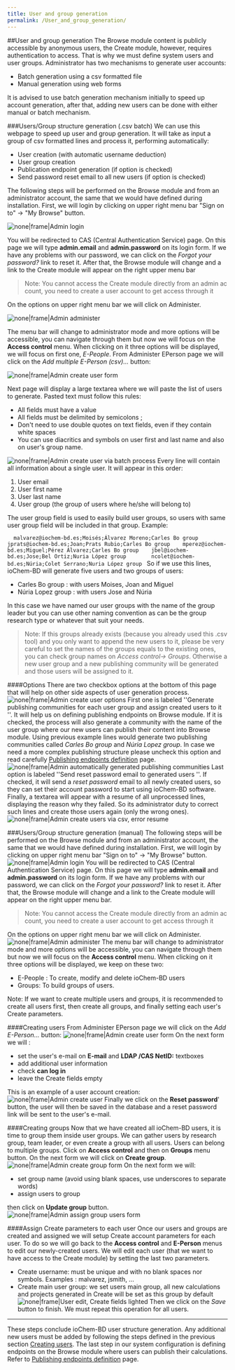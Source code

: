 ```yaml
---
title: User and group generation
permalink: /User_and_group_generation/
---
```

##User and group generation
<span id="useraccountgeneration"></span> The Browse module content is publicly accessible by anonymous users, the Create module, however, requires authentication to access. That is why we must define system users and user groups.
Administrator has two mechanisms to generate user accounts:

   * Batch generation using a csv formatted file
   * Manual generation using web forms

It is advised to use batch generation mechanism initially to speed up account generation, after that, adding new users can be done with either manual or batch mechanism. 
<span id="batch"></span>

###Users/Group structure generation (.csv batch)
We can use this webpage to speed up user and group generation. It will take as input a group of csv formatted lines and process it, performing automatically:

  * User creation (with automatic username deduction)
  * User group creation
  * Publication endpoint generation (if option is checked)
  * Send password reset email to all new users (if option is checked)

The following steps will be performed on the Browse module and from an administrator account, the same that we would have defined during installation.
First, we will login by clicking on upper right menu bar "Sign on to" -&gt; "My Browse" button. 

![none|frame|Admin login](/images/First_login.png "wikilink") 

You will be redirected to CAS (Central Authentication Service) page.
On this page we will type **admin.email** and **admin.password** on its login form. If we have any problems with our password, we can click on the *Forgot your password?* link to reset it.
After that, the Browse module will change and a link to the Create module will appear on the right upper menu bar

>Note: You cannot access the Create module directly from an admin account, you need to create a user account to get access through it

On the options on upper right menu bar we will click on Administer. 

![none|frame|Admin administer](/images/Admin_administer.png "wikilink") 

The menu bar will change to administrator mode and more options will be accessible, you can navigate through them but now we will focus on the **Access control** menu.
When clicking on it three options will be displayed, we will focus on first one, *E-People*.
From Administer EPerson page we will click on the *Add multiple E-Person (csv)...* button: 

![none|frame|Admin create user form](/images/Admin_createuser.png "wikilink") 

Next page will display a large textarea where we will paste the list of users to generate. Pasted text must follow this rules:

  * All fields must have a value
  * All fields must be delimited by semicolons ;
  * Don't need to use double quotes on text fields, even if they contain white spaces
  * You can use diacritics and symbols on user first and last name and also on user's group name.

![none|frame|Admin create user via batch process](/images/Admin_createuser_csv.png "wikilink")
 Every line will contain all information about a single user. It will appear in this order:

1.  User email
2.  User first name
3.  User last name
4.  User group (the group of users where he/she will belong to)

The user group field is used to easily build user groups, so users with same user group field will be included in that group. Example:

`  malvarez@iochem-bd.es;Moisés;Álvarez Moreno;Carles Bo group
   jprats@iochem-bd.es;Joan;Prats Rubio;Carles Bo group
   mperez@iochem-bd.es;Miguel;Pérez Álvarez;Carles Bo group
   jbel@iochem-bd.es;Jose;Bel Ortiz;Nuria López group    
   ncolet@iochem-bd.es;Núria;Colet Serrano;Nuria López group
`
So if we use this lines, ioChem-BD will generate five users and two groups of users:

  * Carles Bo group : with users Moises, Joan and Miguel
  * Núria Lopez group : with users Jose and Núria

In this case we have named our user groups with the name of the group leader but you can use other naming convention as can be the group research type or whatever that suit your needs.

> Note: If this groups already exists (because you already used this .csv tool) and you only want to append the new users to it, please be very careful to set the names of the groups equals to the existing ones, you can check group names on *Access control-&gt; Groups*.
> Otherwise a new user group and a new publishing community will be generated and those users will be assigned to it.

####Options
There are two checkbox options at the bottom of this page that will help on other side aspects of user generation process. 
![none|frame|Admin create user options](/images/Admin_createuser_csv_options.png "wikilink") 
First one is labeled ''Generate publishing communities for each user group and assign created users to it ''. It will help us on defining publishing endpoints on Browse module. If it is checked, the process will also generate a community with the name of the user group where our new users can publish their content into Browse module. Using previous example lines would generate two publishing communities called *Carles Bo group* and *Núria Lopez group*.
In case we need a more complex publishing structure please uncheck this option and read carefully [Publishing endpoints definition](/installation/Publishing_endpoints_definition.md "wikilink") page. 
![none|frame|Admin automatically generated publishing communities](/images/Admin_createuser_csv_community.png "wikilink") 
Last option is labeled ''Send reset password email to generated users ''. If checked, it will send a *reset password* email to all newly created users, so they can set their account password to start using ioChem-BD software. Finally, a textarea will appear with a resume of all unprocessed lines, displaying the reason why they failed. So its administrator duty to correct such lines and create those users again (only the wrong ones). 
![none|frame|Admin create users via csv, error resume](/images/Admin_createuser_csv_error_resume.png "wikilink")

###Users/Group structure generation (manual)
The following steps will be performed on the Browse module and from an administrator account, the same that we would have defined during installation.
First, we will login by clicking on upper right menu bar "Sign on to" -&gt; "My Browse" button. 
![none|frame|Admin login](/images/First_login.png "wikilink") 
You will be redirected to CAS (Central Authentication Service) page.
On this page we will type **admin.email** and **admin.password** on its login form. If we have any problems with our password, we can click on the *Forgot your password?* link to reset it.
After that, the Browse module will change and a link to the Create module will appear on the right upper menu bar.

>Note: You cannot access the Create module directly from an admin account, you need to create a user account to get access through it

On the options on upper right menu bar we will click on Administer. 
![none|frame|Admin administer](/images/Admin_administer.png "wikilink") 
The menu bar will change to administrator mode and more options will be accessible, you can navigate through them but now we will focus on the **Access control** menu.
When clicking on it three options will be displayed, we keep on these two:
  * E-People : To create, modify and delete ioChem-BD users
  * Groups: To build groups of users.

Note: If we want to create multiple users and groups, it is recommended to create all users first, then create all groups, and finally setting each user's Create parameters.

####Creating users
<span id="users"></span> From Administer EPerson page we will click on the *Add E-Person...* button: 
![none|frame|Admin create user form](/images/Admin_createuser.png "wikilink") On the next form we will :

  * set the user's e-mail on **E-mail** and **LDAP /CAS NetID:** textboxes
  * add additional user information
  * check **can log in**
  * leave the Create fields empty

This is an example of a user account creation: 
![none|frame|Admin create user](/images/Admin_createuser2.png "wikilink") 
Finally we click on the **Reset password**' button, the user will then be saved in the database and a reset password link will be sent to the user's e-mail.

####Creating groups
Now that we have created all ioChem-BD users, it is time to group them inside user groups.
We can gather users by research group, team leader, or even create a group with all users. Users can belong to multiple groups.
Click on **Access control** and then on **Groups** menu button. On the next form we will click on **Create group**. 
![none|frame|Admin create group form](/images/Admin_creategroup.png "wikilink") On the next form we will:
  * set group name (avoid using blank spaces, use underscores to separate words)
  * assign users to group

then click on **Update group** button. 
![none|frame|Admin assign group users form](/images/Admin_creategroup2.png "wikilink")

####Assign Create parameters to each user
Once our users and groups are created and assigned we will setup Create account parameters for each user.
To do so we will go back to the **Access control** and **E-Person** menus to edit our newly-created users.
We will edit each user (that we want to have access to the Create module) by setting the last two parameters.
   * Create username: must be unique and with no blank spaces nor symbols. Examples : malvarez, jsmith, ...
   * Create main user group: we set users main group, all new calculations and projects generated in Create will be set as this group by default
![none|frame|User edit, Create fields lighted](/images/Admin_createuser3.png "wikilink") Then we click on the *Save* button to finish. We must repeat this operation for all users.

------------------------------------------------------------------------

These steps conclude ioChem-BD user structure generation. Any additional new users must be added by following the steps defined in the previous section [Creating users](/#users "wikilink").
The last step in our system configuration is defining endpoints on the Browse module where users can publish their calculations. Refer to [Publishing endpoints definition](/installation/Publishing_endpoints_definition.md "wikilink") page.